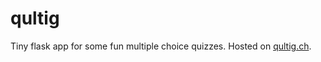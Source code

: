 # qultig

Tiny flask app for some fun multiple choice quizzes.
Hosted on [qultig.ch](http://qultig.ch).
